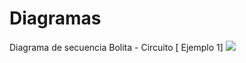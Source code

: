 # Diagramas

Diagrama de secuencia Bolita - Circuito [ Ejemplo 1] 
<img src="http://www.plantuml.com/plantuml/png/hPIzRjj03CTtFGMHBlRWjlPef4QQj9vIm2Yo1HrecN69IdVg7Iz5_VGzYnPXoIwq9CkH5F-_uyV5Tr4mIAgheiadbzoW4xXPFd0e4uk_0OpGEVsShQzO49RtxTacgZb0RNnuuaP99tkGySXHzTaOg2Lj_NpvbBQgFnhpI_w6OiTlxKl6eizO31XhTbYrNrkhA8Ib8hXzyVbpv0DzcdzSFQ8xO03jEzTwG6Xy0AgWF0q89j-fz25GroZCskloePLPO0f_GIZKx10Y2iSNBCK7nfgSK8zv--5OnQeeuYzs3GQi8TBlHAwaRnGZxkbpnNi7vL4P2apYNQgtsIoUPojR7YoXQXkOw9PEVKmBB8LVKGWiyzrwVP__2WjaZ3OqJkaI3TBvcQ6IZ2XJtLJq45WeiFz2yPMnPEycyfFZ6Ki5XbAtLyq0jS60YWijwxtah6cnem7IhcYVt9LQDRu4tYUipb5jVDOhuLb2eXzsIGSze-cx7PsTfbarwcLrztQkwwqz8nYmKnfI_JTVXa97bz5GlBeC1TYW5kEDMcVzsIrwirjaeFu_Zm9DRpmL6a-ztjYmtZA6hr5mvoUE_i06evzC3MgG_uxmSX9d4VlHlIEtItNr3m00"/>
